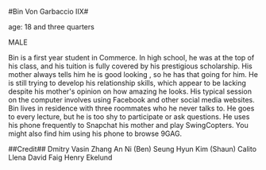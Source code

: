 #Bin Von Garbaccio IIX#

age: 18 and three quarters

MALE

Bin is a first year student in Commerce. In high school, he was at the top of his class, and his tuition is fully covered by his prestigious scholarship. His mother always tells him he is good looking , so he has that going for him. He is still trying to develop his relationship skills, which appear to be lacking despite his mother's opinion on how amazing he looks. His typical session on the computer involves using Facebook and other social media websites. Bin lives in residence with three roommates who he never talks to. He goes to every lecture, but he is too shy to participate or ask questions. He uses his phone frequently to Snapchat his mother and play SwingCopters. You might also find him using his phone to browse 9GAG. 


##Credit##
	Dmitry Vasin
	Zhang An Ni (Ben)
	Seung Hyun Kim (Shaun)
	Calito Llena
	David Faig
	Henry Ekelund
